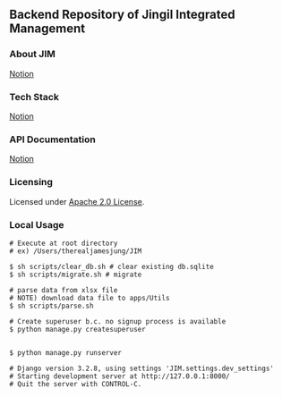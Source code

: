 ## Backend Repository of Jingil Integrated Management


### About JIM

[Notion](https://melon-form-217.notion.site/6eda48f52f87451f86efbd7434730b80)

### Tech Stack

[Notion](https://melon-form-217.notion.site/Tech-Stack-f9992555ea9344b99f16a95351fea0fb)

### API Documentation

[Notion](https://melon-form-217.notion.site/API-Docs-2d250934d308441ab740c9029b993613)

### Licensing

Licensed under [Apache 2.0 License](https://github.com/Jingil-Integrated-Management/JIM_backend/blob/master/License.md).

### Local Usage

``` Shell
# Execute at root directory
# ex) /Users/therealjamesjung/JIM

$ sh scripts/clear_db.sh # clear existing db.sqlite
$ sh scripts/migrate.sh # migrate

# parse data from xlsx file
# NOTE) download data file to apps/Utils
$ sh scripts/parse.sh 

# Create superuser b.c. no signup process is available
$ python manage.py createsuperuser


$ python manage.py runserver

# Django version 3.2.8, using settings 'JIM.settings.dev_settings'
# Starting development server at http://127.0.0.1:8000/
# Quit the server with CONTROL-C.
```